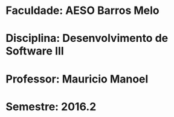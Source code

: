 # Faculdade:  AESO Barros Melo 
# Disciplina: Desenvolvimento de Software III
# Professor: Mauricio Manoel
# Semestre: 2016.2
